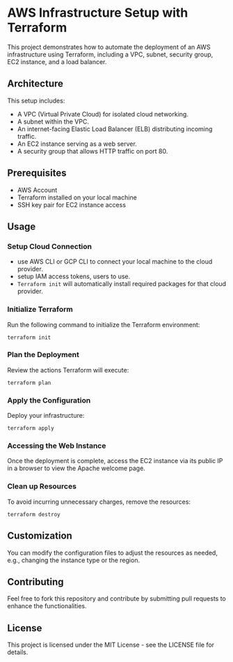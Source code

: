 # AWS Infrastructure Setup with Terraform

This project demonstrates how to automate the deployment of an AWS infrastructure using Terraform, including a VPC, subnet, security group, EC2 instance, and a load balancer.

## Architecture

This setup includes:
- A VPC (Virtual Private Cloud) for isolated cloud networking.
- A subnet within the VPC.
- An internet-facing Elastic Load Balancer (ELB) distributing incoming traffic.
- An EC2 instance serving as a web server.
- A security group that allows HTTP traffic on port 80.

## Prerequisites

- AWS Account
- Terraform installed on your local machine
- SSH key pair for EC2 instance access

## Usage

### Setup Cloud Connection
 - use AWS CLI or GCP CLI to connect your local machine to the cloud provider.
 - setup IAM access tokens, users to use.
 - `Terraform init` will automatically install required packages for that cloud provider. 

### Initialize Terraform

Run the following command to initialize the Terraform environment:

    terraform init

### Plan the Deployment

Review the actions Terraform will execute:

    terraform plan

### Apply the Configuration

Deploy your infrastructure:

    terraform apply

### Accessing the Web Instance

Once the deployment is complete, access the EC2 instance via its public IP in a browser to view the Apache welcome page.

### Clean up Resources

To avoid incurring unnecessary charges, remove the resources:

    terraform destroy

## Customization

You can modify the configuration files to adjust the resources as needed, e.g., changing the instance type or the region.

## Contributing

Feel free to fork this repository and contribute by submitting pull requests to enhance the functionalities.

## License

This project is licensed under the MIT License - see the LICENSE file for details.
